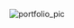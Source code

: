 ![portfolio_pic](https://github.com/zymoncone/portfolio/assets/10564686/6f206d9f-4732-492c-89fe-b28b6c2fc16e)
